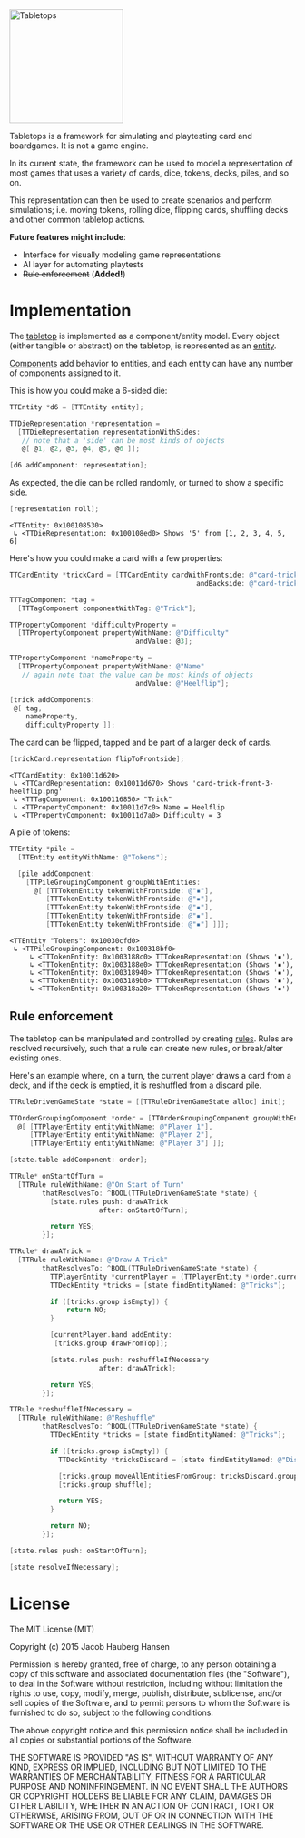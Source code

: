 <img width="200" src="https://rawgit.com/jhauberg/Tabletops/master/logo.svg" alt="Tabletops">

Tabletops is a framework for simulating and playtesting card and boardgames. It is not a game engine.

In its current state, the framework can be used to model a representation of most games that uses a variety of cards, dice, tokens, decks, piles, and so on.

This representation can then be used to create scenarios and perform simulations; i.e. moving tokens, rolling dice, flipping cards, shuffling decks and other common tabletop actions.

**Future features might include**:

  * Interface for visually modeling game representations
  * AI layer for automating playtests
  * ~~Rule enforcement~~ (**Added!**)

# Implementation

The [tabletop](https://github.com/jhauberg/Tabletops/tree/master/tabletop) is implemented as a component/entity model. Every object (either tangible or abstract) on the tabletop, is represented as an [entity](https://github.com/jhauberg/Tabletops/blob/master/tabletop/entity/TTEntity.h).

[Components](https://github.com/jhauberg/Tabletops/blob/master/tabletop/component/TTEntityComponent.h) add behavior to entities, and each entity can have any number of components assigned to it.

This is how you could make a 6-sided die:

```objective-c
TTEntity *d6 = [TTEntity entity];

TTDieRepresentation *representation =
  [TTDieRepresentation representationWithSides:
   // note that a 'side' can be most kinds of objects
   @[ @1, @2, @3, @4, @5, @6 ]];

[d6 addComponent: representation];
```

As expected, the die can be rolled randomly, or turned to show a specific side.

```objective-c
[representation roll];
```

```shell
<TTEntity: 0x100108530>
 ↳ <TTDieRepresentation: 0x100108ed0> Shows '5' from [1, 2, 3, 4, 5, 6]
```

Here's how you could make a card with a few properties:

```objective-c
TTCardEntity *trickCard = [TTCardEntity cardWithFrontside: @"card-trick-front-heelflip.png"
                                              andBackside: @"card-trick-back.png"];

TTTagComponent *tag =
  [TTTagComponent componentWithTag: @"Trick"];

TTPropertyComponent *difficultyProperty =
  [TTPropertyComponent propertyWithName: @"Difficulty"
                               andValue: @3];

TTPropertyComponent *nameProperty =
  [TTPropertyComponent propertyWithName: @"Name"
   // again note that the value can be most kinds of objects
                               andValue: @"Heelflip"];

[trick addComponents:
 @[ tag,
    nameProperty,
    difficultyProperty ]];
```

The card can be flipped, tapped and be part of a larger deck of cards.

```objective-c
[trickCard.representation flipToFrontside];
```

```shell
<TTCardEntity: 0x10011d620>
 ↳ <TTCardRepresentation: 0x10011d670> Shows 'card-trick-front-3-heelflip.png'
 ↳ <TTTagComponent: 0x100116850> "Trick"
 ↳ <TTPropertyComponent: 0x10011d7c0> Name = Heelflip
 ↳ <TTPropertyComponent: 0x10011d7a0> Difficulty = 3
```

A pile of tokens:

```objective-c
TTEntity *pile =
  [TTEntity entityWithName: @"Tokens"];

  [pile addComponent:
    [TTPileGroupingComponent groupWithEntities:
      @[ [TTTokenEntity tokenWithFrontside: @"▪"],
         [TTTokenEntity tokenWithFrontside: @"▪"],
         [TTTokenEntity tokenWithFrontside: @"▪"],
         [TTTokenEntity tokenWithFrontside: @"▪"],
         [TTTokenEntity tokenWithFrontside: @"▪"] ]]];
```

```shell
<TTEntity "Tokens": 0x10030cfd0>
 ↳ <TTPileGroupingComponent: 0x100318bf0>
     ↳ <TTTokenEntity: 0x1003188c0> TTTokenRepresentation (Shows '▪'),
     ↳ <TTTokenEntity: 0x1003188e0> TTTokenRepresentation (Shows '▪'),
     ↳ <TTTokenEntity: 0x100318940> TTTokenRepresentation (Shows '▪'),
     ↳ <TTTokenEntity: 0x1003189b0> TTTokenRepresentation (Shows '▪'),
     ↳ <TTTokenEntity: 0x100318a20> TTTokenRepresentation (Shows '▪')
```

## Rule enforcement

The tabletop can be manipulated and controlled by creating [rules](https://github.com/jhauberg/Tabletops/blob/master/tabletop/rule/TTRule.h). Rules are resolved recursively, such that a rule can create new rules, or break/alter existing ones.

Here's an example where, on a turn, the current player draws a card from a deck, and if the deck is emptied, it is reshuffled from a discard pile.

```objective-c
TTRuleDrivenGameState *state = [[TTRuleDrivenGameState alloc] init];

TTOrderGroupingComponent *order = [TTOrderGroupingComponent groupWithEntities:
  @[ [TTPlayerEntity entityWithName: @"Player 1"],
     [TTPlayerEntity entityWithName: @"Player 2"],
     [TTPlayerEntity entityWithName: @"Player 3"] ]];

[state.table addComponent: order];

TTRule* onStartOfTurn =
  [TTRule ruleWithName: @"On Start of Turn"
        thatResolvesTo: ^BOOL(TTRuleDrivenGameState *state) {
          [state.rules push: drawATrick
                      after: onStartOfTurn];

          return YES;
        }];

TTRule* drawATrick =
  [TTRule ruleWithName: @"Draw A Trick"
        thatResolvesTo: ^BOOL(TTRuleDrivenGameState *state) {
          TTPlayerEntity *currentPlayer = (TTPlayerEntity *)order.current;
          TTDeckEntity *tricks = [state findEntityNamed: @"Tricks"];

          if ([tricks.group isEmpty]) {
              return NO;
          }

          [currentPlayer.hand addEntity:
           [tricks.group drawFromTop]];

          [state.rules push: reshuffleIfNecessary
                      after: drawATrick];

          return YES;
        }];

TTRule *reshuffleIfNecessary =
  [TTRule ruleWithName: @"Reshuffle"
        thatResolvesTo: ^BOOL(TTRuleDrivenGameState *state) {
          TTDeckEntity *tricks = [state findEntityNamed: @"Tricks"];

          if ([tricks.group isEmpty]) {
            TTDeckEntity *tricksDiscard = [state findEntityNamed: @"Discarded tricks"];

            [tricks.group moveAllEntitiesFromGroup: tricksDiscard.group];
            [tricks.group shuffle];

            return YES;
          }

          return NO;
        }];

[state.rules push: onStartOfTurn];

[state resolveIfNecessary];
```

# License

The MIT License (MIT)

Copyright (c) 2015 Jacob Hauberg Hansen

Permission is hereby granted, free of charge, to any person obtaining a copy
of this software and associated documentation files (the "Software"), to deal
in the Software without restriction, including without limitation the rights
to use, copy, modify, merge, publish, distribute, sublicense, and/or sell
copies of the Software, and to permit persons to whom the Software is
furnished to do so, subject to the following conditions:

The above copyright notice and this permission notice shall be included in all
copies or substantial portions of the Software.

THE SOFTWARE IS PROVIDED "AS IS", WITHOUT WARRANTY OF ANY KIND, EXPRESS OR
IMPLIED, INCLUDING BUT NOT LIMITED TO THE WARRANTIES OF MERCHANTABILITY,
FITNESS FOR A PARTICULAR PURPOSE AND NONINFRINGEMENT. IN NO EVENT SHALL THE
AUTHORS OR COPYRIGHT HOLDERS BE LIABLE FOR ANY CLAIM, DAMAGES OR OTHER
LIABILITY, WHETHER IN AN ACTION OF CONTRACT, TORT OR OTHERWISE, ARISING FROM,
OUT OF OR IN CONNECTION WITH THE SOFTWARE OR THE USE OR OTHER DEALINGS IN THE
SOFTWARE.
